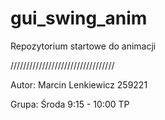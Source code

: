 # gui_swing_anim
Repozytorium startowe do animacji

/////////////////////////////////

Autor: Marcin Lenkiewicz 259221

Grupa: Środa 9:15 - 10:00 TP
